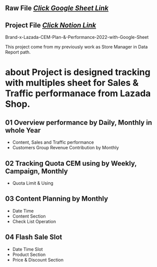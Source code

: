 
## Raw File [_Click Google Sheet Link_](https://docs.google.com/spreadsheets/d/1_WigTC3YZHIByeEPrSucmuGaCI3QwwaV/edit?usp=sharing&ouid=108737055658832320010&rtpof=true&sd=true)

## Project File [_Click Notion Link_](https://www.notion.so/suphakit-panthu/Design-Tracking-Data-CEM-Lazada-Shop-performance-99d38acb8d25414e9d411621abf96241?pvs=4)

Brand-x-Lazada-CEM-Plan-&-Performance-2022-with-Google-Sheet

This project come from my previously work as Store Manager in Data Report path.

# about Project is designed tracking with multiples sheet for Sales & Traffic performanace from Lazada Shop.

## 01 Overview performance by Daily, Monthly in whole Year
- Content, Sales and Traffic performance
- Customers Group Revenue Contribution by Monthly

## 02 Tracking Quota CEM using by Weekly, Campaign, Monthly
- Quota Limit & Using

## 03 Content Planning by Monthly
- Date Time
- Content Section
- Check List Operation

## 04 Flash Sale Slot
- Date Time Slot
- Product Section
- Price & Discount Section
